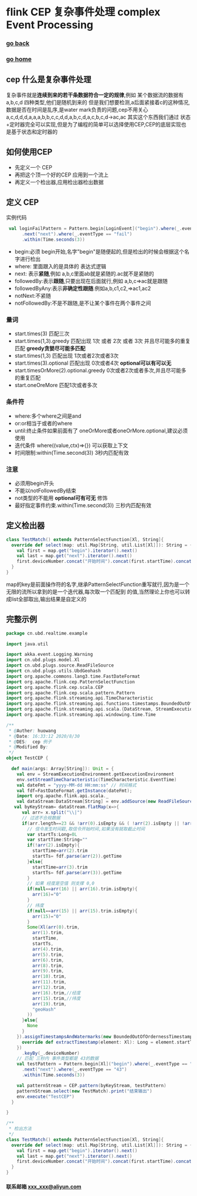 #  flink CEP 复杂事件处理 complex Event Processing
### [go back](/flink.md)      
### [go home](../README.md)     

## cep 什么是复杂事件处理
复杂事件就是**连续到来的若干条数据符合一定的规律**,例如 某个数据流的数据有 a,b,c,d 四种类型,他们是随机到来的
但是我们想要检测,a后面紧接着c的这种情况,数据是否在时间是乱序,是water mark负责的问题,cep不用关心   
a,c,d,d,d,a,a,a,b,b,c,c,d,d,a,b,c,d,a,c,b,c,d->ac,ac
其实这个东西我们通过 状态+定时器完全可以实现,但是为了编程的简单可以选择使用CEP,CEP的底层实现也是基于状态和定时器的
## 如何使用CEP
+ 先定义一个 CEP
+ 再把这个顶一个好的CEP 应用到一个流上
+ 再定义一个检出器,应用检出器检出数据
## 定义 CEP
实例代码
                            
```scala
 val loginFailPattern = Pattern.begin[LoginEvent]("begin").where(_.eventType == "fail")
      .next("next").where(_.eventType == "fail")
      .within(Time.seconds(3))
```                            
                            
+ begin:必须 begin开始,名字"begin"是随便起的,但是检出的时候会根据这个名字进行检出
+ where: 里面跟入的是具体的 表达式逻辑
+ next: 表示**紧随**,例如 a,b,c里面ab就是紧随的.ac就不是紧随的
+ followedBy:表示**跟随**,只要出现在后面就行,例如 a,b,c=>ac就是跟随
+ followedByAny:表示**非确定性跟随**.例如a,b,c1,c2,=>ac1,ac2
+ notNext:不紧随
+ notFollowedBy:不是不跟随,是不让某个事件在两个事件之间
                           
### 量词
+ start.times(3) 匹配三次
+ start.times(1,3).greedy 匹配出现 1次 或者 2次 或者 3次 并且尽可能多的重复匹配  **greedy贪婪尽可能多匹配**
+ start.times(1,3) 匹配出现 1次或者2次或者3次
+ start.times(3).optional 匹配出现 0次或者4次 **optional可以有可以无**
+ start.timesOrMore(2).optional.greedy 0次或者2次或者多次,并且尽可能多的重复匹配    
+ start.oneOreMore 匹配1次或者多次
### 条件符
+ where:多个where之间是and
+ or:or相当于或者的where
+ until:终止条件如果前面有了 oneOrMore或者oneOrMore.optional,建议必须使用      
+ 迭代条件 where((value,ctx)=>{}) 可以获取上下文            
+ 时间限制:within(Time.second(3)) 3秒内匹配有效
### 注意
+ 必须用begin开头
+ 不能以notFollowedBy结束
+ not类型的不能用 **optional可有可无** 修饰
+ 最好指定事件约束.within(Time.second(3)) 三秒内匹配有效
## 定义检出器
                               
```scala
class TestMatch() extends PatternSelectFunction[Xl, String]{
  override def select(map: util.Map[String, util.List[Xl]]): String = {
    val first = map.get("begin").iterator().next()
    val last = map.get("next").iterator().next()
    first.deviceNumber.concat("开始时间").concat(first.startTime).concat("结束时间").concat(last.startTime)
  }
}
```                               
                               
map的key是前面操作符的名字,继承PatternSelectFunction重写就行,因为是一个无限的流所以拿到的是一个迭代器,每次取一个匹配到
的值,当然理论上你也可以转成list全部取出,输出结果是自定义的
## 完整示例
                                          
```scala
package cn.ubd.realtime.example

import java.util

import akka.event.Logging.Warning
import cn.ubd.plugs.model.Xl
import cn.ubd.plugs.source.ReadFileSource
import cn.ubd.plugs.utils.UbdGeohash
import org.apache.commons.lang3.time.FastDateFormat
import org.apache.flink.cep.PatternSelectFunction
import org.apache.flink.cep.scala.CEP
import org.apache.flink.cep.scala.pattern.Pattern
import org.apache.flink.streaming.api.TimeCharacteristic
import org.apache.flink.streaming.api.functions.timestamps.BoundedOutOfOrdernessTimestampExtractor
import org.apache.flink.streaming.api.scala.{DataStream, StreamExecutionEnvironment}
import org.apache.flink.streaming.api.windowing.time.Time

/**
 * @Auther: huowang
 * @Date: 16:33:12 2020/8/30
 * @DES:  cep 例子
 * @Modified By:
 */
object TestCEP {

  def main(args: Array[String]): Unit = {
    val env = StreamExecutionEnvironment.getExecutionEnvironment
    env.setStreamTimeCharacteristic(TimeCharacteristic.EventTime)
    val dateFmt = "yyyy-MM-dd HH:mm:ss" // 时间格式
    val fdf=FastDateFormat.getInstance(dateFmt);
    import org.apache.flink.api.scala._
    val dataStream:DataStream[String] = env.addSource(new ReadFileSource("D:\\unicom\\workspace\\DataGovernance\\ln\\UbdXlRealtime\\UbdGeofence\\data\\xl.log"))
   val byKeyStream= dataStream.flatMap(x=>{
      val arr= x.split("\\|")
      // 过滤不合规数据
      if(arr.length==23 && !arr(0).isEmpty && ( !arr(2).isEmpty || !arr(3).isEmpty)){
        // 信令发生时间戳,取信令开始时间,如果没有就取截止时间
        var startTs:Long=0L
        var startTime:String=""
        if(!arr(2).isEmpty){
          startTime=arr(2).trim
          startTs= fdf.parse(arr(2)).getTime
        }else{
          startTime=arr(3).trim
          startTs= fdf.parse(arr(3)).getTime
        }
        // 如果 经度是空值 则支撑 0,0
        if(null==arr(16) || arr(16).trim.isEmpty){
          arr(16)="0"
        }
        // 纬度
        if(null==arr(15) || arr(15).trim.isEmpty){
          arr(15)="0"
        }
        Some(Xl(arr(0).trim,
          arr(1).trim,
          startTime,
          startTs,
          arr(4).trim,
          arr(5).trim,
          arr(6).trim,
          arr(8).trim,
          arr(9).trim,
          arr(10).trim,
          arr(11).trim,
          arr(12).trim,
          arr(16).trim,//经度
          arr(15).trim,//纬度
          arr(19).trim,
          "geoHash"
        ))
      }else{
        None
      }
    }).assignTimestampsAndWatermarks(new BoundedOutOfOrdernessTimestampExtractor[Xl](Time.seconds(5)) {
      override def extractTimestamp(element: Xl): Long = element.startTs
    })
      .keyBy(_.deviceNumber)
    // 匹配 三秒内 事件类型都是 43的数据
    val testPattern = Pattern.begin[Xl]("begin").where(_.eventType == "43")
      .next("next").where(_.eventType == "43")
      .within(Time.seconds(3))

    val patternStream = CEP.pattern(byKeyStream, testPattern)
    patternStream.select(new TestMatch).print("结束输出")
    env.execute("TestCEP")
  }

}

/**
 * 检出方法
 */
class TestMatch() extends PatternSelectFunction[Xl, String]{
  override def select(map: util.Map[String, util.List[Xl]]): String = {
    val first = map.get("begin").iterator().next()
    val last = map.get("next").iterator().next()
    first.deviceNumber.concat("开始时间").concat(first.startTime).concat("结束时间").concat(last.startTime)
  }
}
```                                          
                                          
                                                                     



#### 联系邮箱 xxx_xxx@aliyun.com